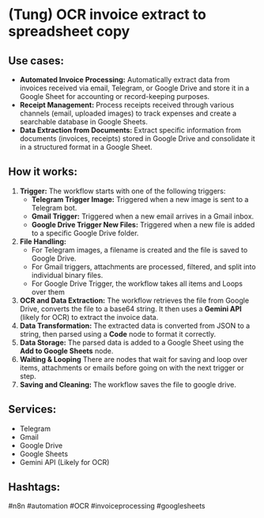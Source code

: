 # (Tung) OCR invoice extract to spreadsheet copy

## Use cases:

- **Automated Invoice Processing:** Automatically extract data from invoices received via email, Telegram, or Google Drive and store it in a Google Sheet for accounting or record-keeping purposes.
- **Receipt Management:** Process receipts received through various channels (email, uploaded images) to track expenses and create a searchable database in Google Sheets.
- **Data Extraction from Documents:** Extract specific information from documents (invoices, receipts) stored in Google Drive and consolidate it in a structured format in a Google Sheet.

## How it works:

1.  **Trigger:** The workflow starts with one of the following triggers:
    *   **Telegram Trigger Image:** Triggered when a new image is sent to a Telegram bot.
    *   **Gmail Trigger:** Triggered when a new email arrives in a Gmail inbox.
    *   **Google Drive Trigger New Files:** Triggered when a new file is added to a specific Google Drive folder.
2.  **File Handling:**
    *   For Telegram images, a filename is created and the file is saved to Google Drive.
    *   For Gmail triggers, attachments are processed, filtered, and split into individual binary files.
    *   For Google Drive Trigger, the workflow takes all items and Loops over them
3.  **OCR and Data Extraction:** The workflow retrieves the file from Google Drive, converts the file to a base64 string. It then uses a **Gemini API** (likely for OCR) to extract the invoice data.
4.  **Data Transformation:** The extracted data is converted from JSON to a string, then parsed using a **Code** node to format it correctly.
5.  **Data Storage:** The parsed data is added to a Google Sheet using the **Add to Google Sheets** node.
6.  **Waiting & Looping** There are nodes that wait for saving and loop over items, attachments or emails before going on with the next trigger or step.
7.  **Saving and Cleaning:** The workflow saves the file to google drive.

## Services:

*   Telegram
*   Gmail
*   Google Drive
*   Google Sheets
*   Gemini API (Likely for OCR)

## Hashtags:

#n8n #automation #OCR #invoiceprocessing #googlesheets
